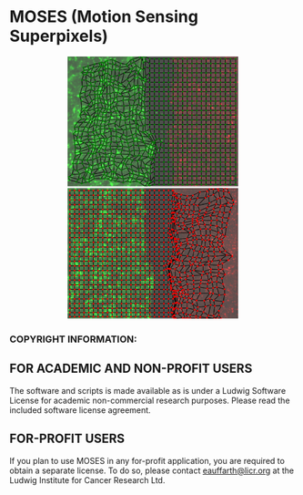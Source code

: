 # MOSES (Motion Sensing Superpixels)

<p align="center">
  <img src="https://github.com/fyz11/MOSES/blob/master/Example_Results/mesh_frame20_green.png" width="300" hspace="50"/>
  <img src="https://github.com/fyz11/MOSES/blob/master/Example_Results/mesh_frame20_red.png" width="300"/>
</p>

### COPYRIGHT INFORMATION:

**FOR ACADEMIC AND NON-PROFIT USERS**
---
The software and scripts is made available as is under a Ludwig Software License for academic non-commercial research purposes. Please read the included software license agreement.

**FOR-PROFIT USERS**
---
If you plan to use MOSES in any for-profit application, you are required to obtain a separate  license. To do so, please contact eauffarth@licr.org at the Ludwig Institute for  Cancer Research Ltd.

